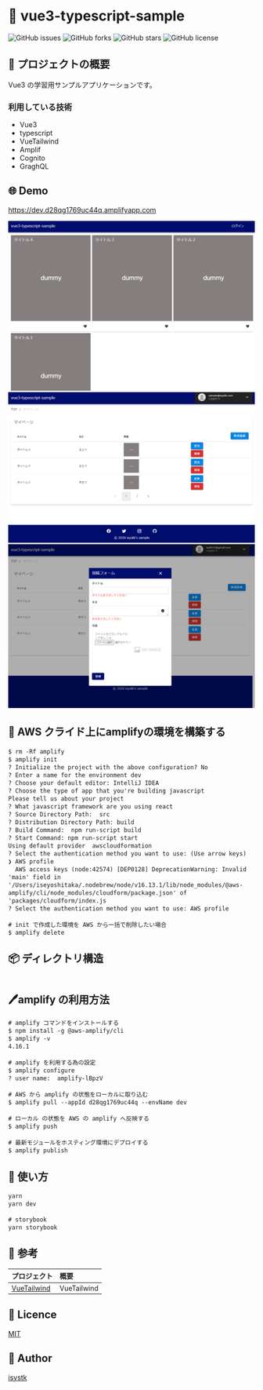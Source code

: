 🌙 vue3-typescript-sample
====

![GitHub issues](https://img.shields.io/github/issues/isystk/vue3-typescript-sample)
![GitHub forks](https://img.shields.io/github/forks/isystk/vue3-typescript-sample)
![GitHub stars](https://img.shields.io/github/stars/isystk/vue3-typescript-sample)
![GitHub license](https://img.shields.io/github/license/isystk/vue3-typescript-sample)

## 📗 プロジェクトの概要

Vue3 の学習用サンプルアプリケーションです。


### 利用している技術

- Vue3
- typescript
- VueTailwind 
- Amplif
- Cognito
- GraghQL

## 🌐 Demo
https://dev.d28qg1769uc44q.amplifyapp.com

![TOP画面](./app1.png "TOP画面")
![マイページ一覧](./app2.png "マイページ一覧")
![投稿フォーム](./app3.png "投稿フォーム")


## 🔧  AWS クライド上にamplifyの環境を構築する
```text
$ rm -Rf amplify
$ amplify init
? Initialize the project with the above configuration? No
? Enter a name for the environment dev
? Choose your default editor: IntelliJ IDEA
? Choose the type of app that you're building javascript
Please tell us about your project
? What javascript framework are you using react
? Source Directory Path:  src
? Distribution Directory Path: build
? Build Command:  npm run-script build
? Start Command: npm run-script start
Using default provider  awscloudformation
? Select the authentication method you want to use: (Use arrow keys)
❯ AWS profile 
  AWS access keys (node:42574) [DEP0128] DeprecationWarning: Invalid 'main' field in '/Users/iseyoshitaka/.nodebrew/node/v16.13.1/lib/node_modules/@aws-amplify/cli/node_modules/cloudform/package.json' of 'packages/cloudform/index.js
? Select the authentication method you want to use: AWS profile

# init で作成した環境を AWS から一括で削除したい場合
$ amplify delete
```

## 📦 ディレクトリ構造

```

```


## 🖊️amplify の利用方法 

```shell
# amplify コマンドをインストールする
$ npm install -g @aws-amplify/cli
$ amplify -v
4.16.1

# amplify を利用する為の設定
$ amplify configure
? user name:  amplify-lBpzV

# AWS から amplify の状態をローカルに取り込む
$ amplify pull --appId d28qg1769uc44q --envName dev

# ローカル の状態を AWS の amplify へ反映する
$ amplify push

# 最新モジュールをホスティング環境にデプロイする
$ amplify publish
```

## 💬 使い方
```text
yarn
yarn dev

# storybook
yarn storybook
```

## 🎨 参考

| プロジェクト| 概要|
| :---------------------------------------| :-------------------------------|
| [VueTailwind](https://www.vue-tailwind.com/docs/installation)| VueTailwind |

## 🎫 Licence

[MIT](https://github.com/isystk/vue3-typescript-sample/blob/master/LICENSE)

## 👀 Author

[isystk](https://github.com/isystk)


